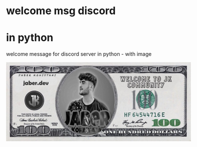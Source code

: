 # welcome msg discord
# in python
welcome message for discord server in python - with image 

![](jaber.dev.png)
